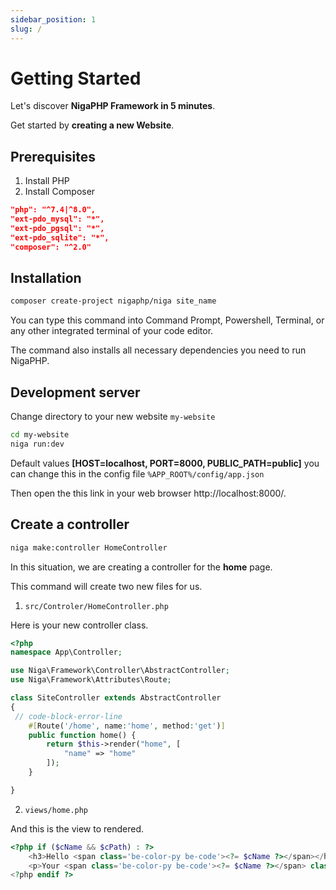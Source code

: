 ```yaml
---
sidebar_position: 1
slug: /
---
```


# Getting Started


Let's discover **NigaPHP Framework in 5 minutes**.


Get started by **creating a new Website**.



## Prerequisites

1. Install PHP
2. Install Composer 

```json showLineNumbers
"php": "^7.4|^8.0",
"ext-pdo_mysql": "*",
"ext-pdo_pgsql": "*",
"ext-pdo_sqlite": "*",
"composer": "^2.0"
```

## Installation

```bash
composer create-project nigaphp/niga site_name
```

You can type this command into Command Prompt, Powershell, Terminal, or any other integrated terminal of your code editor.

The command also installs all necessary dependencies you need to run NigaPHP.

## Development server

Change directory to your new website `my-website`

```bash
cd my-website
niga run:dev
```

Default values **[HOST=localhost, PORT=8000, PUBLIC_PATH=public]** you can change this in the config file `%APP_ROOT%/config/app.json`

Then open the this link in your web browser http://localhost:8000/.


## Create a controller

```bash
niga make:controller HomeController
```
In this situation, we are creating a controller for the **home** page.

This command will create two new files for us.
1. `src/Controler/HomeController.php`

Here is your new controller class.

```php showLineNumbers
<?php
namespace App\Controller;

use Niga\Framework\Controller\AbstractController;
use Niga\Framework\Attributes\Route;

class SiteController extends AbstractController
{
 // code-block-error-line
    #[Route('/home', name:'home', method:'get')]
    public function home() {
        return $this->render("home", [
            "name" => "home"
        ]);
    }

}
```

2. `views/home.php`

And this is the view to rendered.

```php showLineNumbers
<?php if ($cName && $cPath) : ?>
    <h3>Hello <span class='be-color-py be-code'><?= $cName ?></span></h3>
    <p>Your <span class='be-color-py be-code'><?= $cName ?></span> class is located at <span class='be-color-py be-code'><?= $cPath ?></span> !</p>
<?php endif ?>
```

